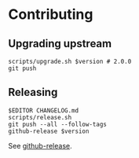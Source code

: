# Contributing

## Upgrading upstream

```shell
scripts/upgrade.sh $version # 2.0.0
git push
```

## Releasing

```shell
$EDITOR CHANGELOG.md
scripts/release.sh
git push --all --follow-tags
github-release $version
```

See [github-release](https://github.com/cjolowicz/scripts/blob/master/github/github-release.sh).
